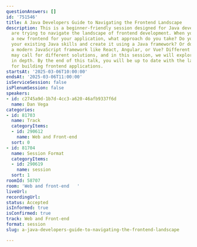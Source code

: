 ```yaml
---
questionAnswers: []
id: '751546'
title: A Java Developers Guide to Navigating the Frontend Landscape
description: This is a beginner-friendly session designed for Java developers who
  are trying to navigate the landscape of frontend development. When you need to develop
  a new frontend for your application, what approach do you take? Do you leverage
  your existing Java skills and create it using a Java framework? Or do you opt for
  a modern JavaScript framework like React, Angular, or Vue? Different requirements
  may call for different solutions, and in this session, we will explore this topic
  in depth. By the end of this talk, you will be up to date with the latest techniques
  for building frontend applications.
startsAt: '2025-03-06T10:00:00'
endsAt: '2025-03-06T11:00:00'
isServiceSession: false
isPlenumSession: false
speakers:
- id: c2745a9d-1b7d-4cc3-a620-46afb9337f6d
  name: Dan Vega
categories:
- id: 81703
  name: Track
  categoryItems:
  - id: 290612
    name: Web and Front-end
  sort: 0
- id: 81704
  name: Session Format
  categoryItems:
  - id: 290619
    name: session
  sort: 1
roomId: 58707
room: 'Web and front-end   '
liveUrl:
recordingUrl:
status: Accepted
isInformed: true
isConfirmed: true
track: Web and Front-end
format: session
slug: a-java-developers-guide-to-navigating-the-frontend-landscape

---
```

